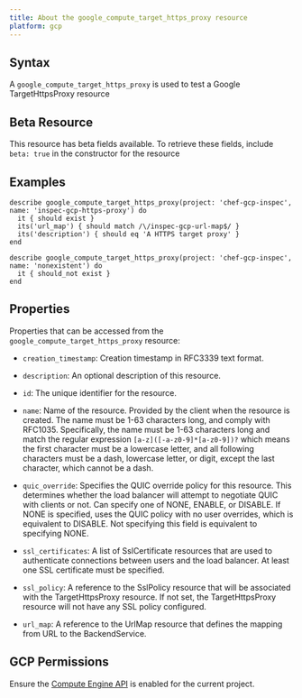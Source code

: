 ```yaml
---
title: About the google_compute_target_https_proxy resource
platform: gcp
---
```


## Syntax
A `google_compute_target_https_proxy` is used to test a Google TargetHttpsProxy resource


## Beta Resource
This resource has beta fields available. To retrieve these fields, include `beta: true` in the constructor for the resource

## Examples
```
describe google_compute_target_https_proxy(project: 'chef-gcp-inspec', name: 'inspec-gcp-https-proxy') do
  it { should exist }
  its('url_map') { should match /\/inspec-gcp-url-map$/ }
  its('description') { should eq 'A HTTPS target proxy' }
end

describe google_compute_target_https_proxy(project: 'chef-gcp-inspec', name: 'nonexistent') do
  it { should_not exist }
end
```

## Properties
Properties that can be accessed from the `google_compute_target_https_proxy` resource:


  * `creation_timestamp`: Creation timestamp in RFC3339 text format.

  * `description`: An optional description of this resource.

  * `id`: The unique identifier for the resource.

  * `name`: Name of the resource. Provided by the client when the resource is created. The name must be 1-63 characters long, and comply with RFC1035. Specifically, the name must be 1-63 characters long and match the regular expression `[a-z]([-a-z0-9]*[a-z0-9])?` which means the first character must be a lowercase letter, and all following characters must be a dash, lowercase letter, or digit, except the last character, which cannot be a dash.

  * `quic_override`: Specifies the QUIC override policy for this resource. This determines whether the load balancer will attempt to negotiate QUIC with clients or not. Can specify one of NONE, ENABLE, or DISABLE. If NONE is specified, uses the QUIC policy with no user overrides, which is equivalent to DISABLE. Not specifying this field is equivalent to specifying NONE.

  * `ssl_certificates`: A list of SslCertificate resources that are used to authenticate connections between users and the load balancer. At least one SSL certificate must be specified.

  * `ssl_policy`: A reference to the SslPolicy resource that will be associated with the TargetHttpsProxy resource. If not set, the TargetHttpsProxy resource will not have any SSL policy configured.

  * `url_map`: A reference to the UrlMap resource that defines the mapping from URL to the BackendService.


## GCP Permissions

Ensure the [Compute Engine API](https://console.cloud.google.com/apis/library/compute.googleapis.com/) is enabled for the current project.
